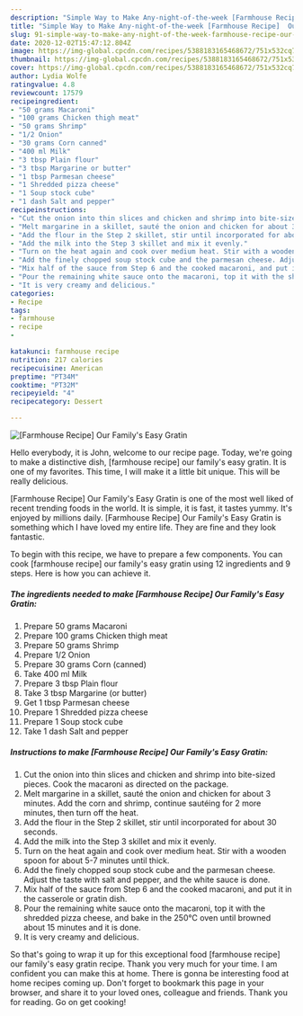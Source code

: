 ```yaml
---
description: "Simple Way to Make Any-night-of-the-week [Farmhouse Recipe]  Our Family&amp;#39;s Easy Gratin"
title: "Simple Way to Make Any-night-of-the-week [Farmhouse Recipe]  Our Family&amp;#39;s Easy Gratin"
slug: 91-simple-way-to-make-any-night-of-the-week-farmhouse-recipe-our-family-and-39-s-easy-gratin
date: 2020-12-02T15:47:12.804Z
image: https://img-global.cpcdn.com/recipes/5388183165468672/751x532cq70/farmhouse-recipe-our-familys-easy-gratin-recipe-main-photo.jpg
thumbnail: https://img-global.cpcdn.com/recipes/5388183165468672/751x532cq70/farmhouse-recipe-our-familys-easy-gratin-recipe-main-photo.jpg
cover: https://img-global.cpcdn.com/recipes/5388183165468672/751x532cq70/farmhouse-recipe-our-familys-easy-gratin-recipe-main-photo.jpg
author: Lydia Wolfe
ratingvalue: 4.8
reviewcount: 17579
recipeingredient:
- "50 grams Macaroni"
- "100 grams Chicken thigh meat"
- "50 grams Shrimp"
- "1/2 Onion"
- "30 grams Corn canned"
- "400 ml Milk"
- "3 tbsp Plain flour"
- "3 tbsp Margarine or butter"
- "1 tbsp Parmesan cheese"
- "1 Shredded pizza cheese"
- "1 Soup stock cube"
- "1 dash Salt and pepper"
recipeinstructions:
- "Cut the onion into thin slices and chicken and shrimp into bite-sized pieces. Cook the macaroni as directed on the package."
- "Melt margarine in a skillet, sauté the onion and chicken for about 3 minutes.  Add the corn and shrimp, continue sautéing for 2 more minutes, then turn off the heat."
- "Add the flour in the Step 2 skillet, stir until incorporated for about 30 seconds."
- "Add the milk into the Step 3 skillet and mix it evenly."
- "Turn on the heat again and cook over medium heat. Stir with a wooden spoon for about 5-7 minutes until thick."
- "Add the finely chopped soup stock cube and the parmesan cheese. Adjust the taste with salt and pepper, and the white sauce is done."
- "Mix half of the sauce from Step 6 and the cooked macaroni, and put it in the casserole or gratin dish."
- "Pour the remaining white sauce onto the macaroni, top it with the shredded pizza cheese, and bake in the 250℃ oven until browned about 15 minutes and it is done."
- "It is very creamy and delicious."
categories:
- Recipe
tags:
- farmhouse
- recipe
- 

katakunci: farmhouse recipe  
nutrition: 217 calories
recipecuisine: American
preptime: "PT34M"
cooktime: "PT32M"
recipeyield: "4"
recipecategory: Dessert

---
```



![[Farmhouse Recipe]  Our Family&#39;s Easy Gratin](https://img-global.cpcdn.com/recipes/5388183165468672/751x532cq70/farmhouse-recipe-our-familys-easy-gratin-recipe-main-photo.jpg)

Hello everybody, it is John, welcome to our recipe page. Today, we're going to make a distinctive dish, [farmhouse recipe]  our family&#39;s easy gratin. It is one of my favorites. This time, I will make it a little bit unique. This will be really delicious.

[Farmhouse Recipe]  Our Family&#39;s Easy Gratin is one of the most well liked of recent trending foods in the world. It is simple, it is fast, it tastes yummy. It's enjoyed by millions daily. [Farmhouse Recipe]  Our Family&#39;s Easy Gratin is something which I have loved my entire life. They are fine and they look fantastic.




To begin with this recipe, we have to prepare a few components. You can cook [farmhouse recipe]  our family&#39;s easy gratin using 12 ingredients and 9 steps. Here is how you can achieve it.

<!--inarticleads1-->

##### The ingredients needed to make [Farmhouse Recipe]  Our Family&#39;s Easy Gratin:

1. Prepare 50 grams Macaroni
1. Prepare 100 grams Chicken thigh meat
1. Prepare 50 grams Shrimp
1. Prepare 1/2 Onion
1. Prepare 30 grams Corn (canned)
1. Take 400 ml Milk
1. Prepare 3 tbsp Plain flour
1. Take 3 tbsp Margarine (or butter)
1. Get 1 tbsp Parmesan cheese
1. Prepare 1 Shredded pizza cheese
1. Prepare 1 Soup stock cube
1. Take 1 dash Salt and pepper




<!--inarticleads2-->

##### Instructions to make [Farmhouse Recipe]  Our Family&#39;s Easy Gratin:

1. Cut the onion into thin slices and chicken and shrimp into bite-sized pieces. Cook the macaroni as directed on the package.
1. Melt margarine in a skillet, sauté the onion and chicken for about 3 minutes.  Add the corn and shrimp, continue sautéing for 2 more minutes, then turn off the heat.
1. Add the flour in the Step 2 skillet, stir until incorporated for about 30 seconds.
1. Add the milk into the Step 3 skillet and mix it evenly.
1. Turn on the heat again and cook over medium heat. Stir with a wooden spoon for about 5-7 minutes until thick.
1. Add the finely chopped soup stock cube and the parmesan cheese. Adjust the taste with salt and pepper, and the white sauce is done.
1. Mix half of the sauce from Step 6 and the cooked macaroni, and put it in the casserole or gratin dish.
1. Pour the remaining white sauce onto the macaroni, top it with the shredded pizza cheese, and bake in the 250℃ oven until browned about 15 minutes and it is done.
1. It is very creamy and delicious.




So that's going to wrap it up for this exceptional food [farmhouse recipe]  our family&#39;s easy gratin recipe. Thank you very much for your time. I am confident you can make this at home. There is gonna be interesting food at home recipes coming up. Don't forget to bookmark this page in your browser, and share it to your loved ones, colleague and friends. Thank you for reading. Go on get cooking!

